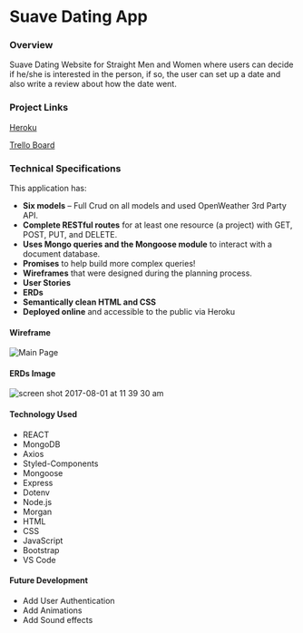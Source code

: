 # Suave Dating App

### Overview
Suave Dating Website for Straight Men and Women where users can decide if he/she is interested in the person, if so, the user can set up a date and also write a review about how the date went.

### Project Links

[Heroku](https://suavedate.herokuapp.com/)

[Trello Board](https://trello.com/b/Z9z3AGaN/wdi-project-4-dating-app)

### Technical Specifications

This application has:

* **Six models** – Full Crud on all models and used OpenWeather 3rd Party API.
* **Complete RESTful routes** for at least one resource (a project) with GET, POST, PUT, and DELETE.
* **Uses Mongo queries and the Mongoose module** to interact with a document database.
* **Promises** to help build more complex queries!
* **Wireframes** that were designed during the planning process.
* **User Stories**
* **ERDs**
* **Semantically clean HTML and CSS**
* **Deployed online** and accessible to the public via Heroku


#### Wireframe
![Main Page](https://trello-attachments.s3.amazonaws.com/5cb48fd14dd61c302190a66c/5cb491173133880788483b94/6f2d81fcbe5d97ed2b1594dbf4260e9e/IMG_1657.jpg)

#### ERDs Image
![screen shot 2017-08-01 at 11 39 30 am](https://trello-attachments.s3.amazonaws.com/5cb48fd14dd61c302190a66c/5cb491104c05ef86112f8155/09dde0046f1efe696cc5836f0c15f038/Screen_Shot_2019-04-15_at_11.35.01_AM.png)

#### Technology Used
- REACT
- MongoDB
- Axios
- Styled-Components
- Mongoose
- Express
- Dotenv
- Node.js
- Morgan
- HTML
- CSS
- JavaScript
- Bootstrap
- VS Code

#### Future Development
- Add User Authentication
- Add Animations
- Add Sound effects
